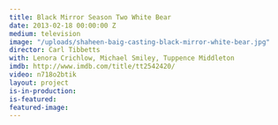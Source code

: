 ```yaml
---
title: Black Mirror Season Two White Bear
date: 2013-02-18 00:00:00 Z
medium: television
image: "/uploads/shaheen-baig-casting-black-mirror-white-bear.jpg"
director: Carl Tibbetts
with: Lenora Crichlow, Michael Smiley, Tuppence Middleton
imdb: http://www.imdb.com/title/tt2542420/
video: n718o2btik
layout: project
is-in-production: 
is-featured: 
featured-image: 
---
```


